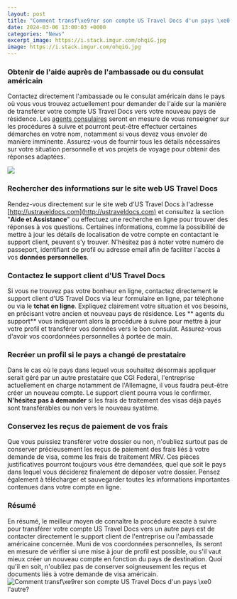 ```yaml
---
layout: post
title: "Comment transf\xe9rer son compte US Travel Docs d'un pays \xe0 l'autre?"
date: 2024-03-06 13:00:03 +0000
categories: "News"
excerpt_image: https://i.stack.imgur.com/ohqiG.jpg
image: https://i.stack.imgur.com/ohqiG.jpg
---
```


### Obtenir de l'aide auprès de l'ambassade ou du consulat américain
Contactez directement l'ambassade ou le consulat américain dans le pays où vous vous trouvez actuellement pour demander de l'aide sur la manière de transférer votre compte US Travel Docs vers votre nouveau pays de résidence. Les [agents consulaires](https://travelokla.github.io/2023-12-25-les-raisons-du-changement-de-nom-de-la-r-xe9publique-du-b-xe9nin/) seront en mesure de vous renseigner sur les procédures à suivre et pourront peut-être effectuer certaines démarches en votre nom, notamment si vous devez vous envoler de manière imminente. Assurez-vous de fournir tous les détails nécessaires sur votre situation personnelle et vos projets de voyage pour obtenir des réponses adaptées.

![](https://www.dz-techs.com/wp-content/uploads/2020/09/google-docs-login-DzTechs.jpg)
### Rechercher des informations sur le site web US Travel Docs
Rendez-vous directement sur le site web d'US Travel Docs à l'adresse [http://ustraveldocs.com](http://ustraveldocs.com) et consultez la section "**Aide et Assistance**" ou effectuez une recherche en ligne pour trouver des réponses à vos questions. Certaines informations, comme la possibilité de mettre à jour les détails de localisation de votre compte en contactant le support client, peuvent s'y trouver. N'hésitez pas à noter votre numéro de passeport, identifiant de profil ou adresse email afin de faciliter l'accès à vos **données personnelles**.
### Contactez le support client d'US Travel Docs 
Si vous ne trouvez pas votre bonheur en ligne, contactez directement le support client d'US Travel Docs via leur formulaire en ligne, par téléphone ou via le **tchat en ligne**. Expliquez clairement votre situation et vos besoins, en précisant votre ancien et nouveau pays de résidence. Les ** agents du support** vous indiqueront alors la procédure à suivre pour mettre à jour votre profil et transférer vos données vers le bon consulat. Assurez-vous d'avoir vos coordonnées personnelles à portée de main.
### Recréer un profil si le pays a changé de prestataire
Dans le cas où le pays dans lequel vous souhaitez désormais appliquer serait géré par un autre prestataire que CGI Federal, l'entreprise actuellement en charge notamment de l'Allemagne, il vous faudra peut-être créer un nouveau compte. Le support client pourra vous le confirmer. **N'hésitez pas à demander** si les frais de traitement des visas déjà payés sont transférables ou non vers le nouveau système.
### Conservez les reçus de paiement de vos frais
Que vous puissiez transférer votre dossier ou non, n'oubliez surtout pas de conserver précieusement les reçus de paiement des frais liés à votre demande de visa, comme les frais de traitement MRV. Ces pièces justificatives pourront toujours vous être demandées, quel que soit le pays dans lequel vous déciderez finalement de déposer votre dossier. Pensez également à télécharger et sauvegarder toutes les informations importantes contenues dans votre compte en ligne.
### Résumé 
En résumé, le meilleur moyen de connaître la procédure exacte à suivre pour transférer votre compte US Travel Docs vers un autre pays est de contacter directement le support client de l'entreprise ou l'ambassade américaine concernée. Muni de vos coordonnées personnelles, ils seront en mesure de vérifier si une mise à jour de profil est possible, ou s'il vaut mieux créer un nouveau compte en fonction du pays de destination. Quoi qu'il en soit, n'oubliez pas de conserver soigneusement les reçus et documents liés à votre demande de visa américain.
![Comment transf\xe9rer son compte US Travel Docs d'un pays \xe0 l'autre?](https://i.stack.imgur.com/ohqiG.jpg)